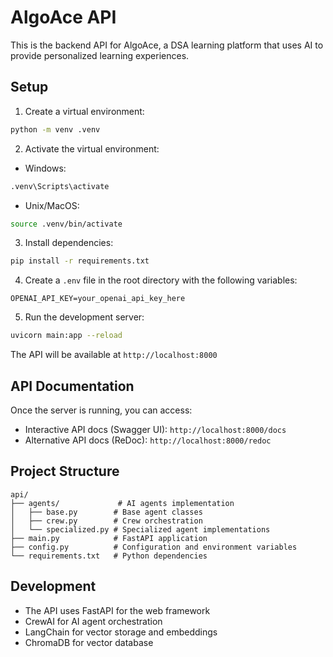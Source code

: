 # AlgoAce API

This is the backend API for AlgoAce, a DSA learning platform that uses AI to provide personalized learning experiences.

## Setup

1. Create a virtual environment:
```bash
python -m venv .venv
```

2. Activate the virtual environment:
- Windows:
```bash
.venv\Scripts\activate
```
- Unix/MacOS:
```bash
source .venv/bin/activate
```

3. Install dependencies:
```bash
pip install -r requirements.txt
```

4. Create a `.env` file in the root directory with the following variables:
```
OPENAI_API_KEY=your_openai_api_key_here
```

5. Run the development server:
```bash
uvicorn main:app --reload
```

The API will be available at `http://localhost:8000`

## API Documentation

Once the server is running, you can access:
- Interactive API docs (Swagger UI): `http://localhost:8000/docs`
- Alternative API docs (ReDoc): `http://localhost:8000/redoc`

## Project Structure

```
api/
├── agents/             # AI agents implementation
│   ├── base.py        # Base agent classes
│   ├── crew.py        # Crew orchestration
│   └── specialized.py # Specialized agent implementations
├── main.py            # FastAPI application
├── config.py          # Configuration and environment variables
└── requirements.txt   # Python dependencies
```

## Development

- The API uses FastAPI for the web framework
- CrewAI for AI agent orchestration
- LangChain for vector storage and embeddings
- ChromaDB for vector database 